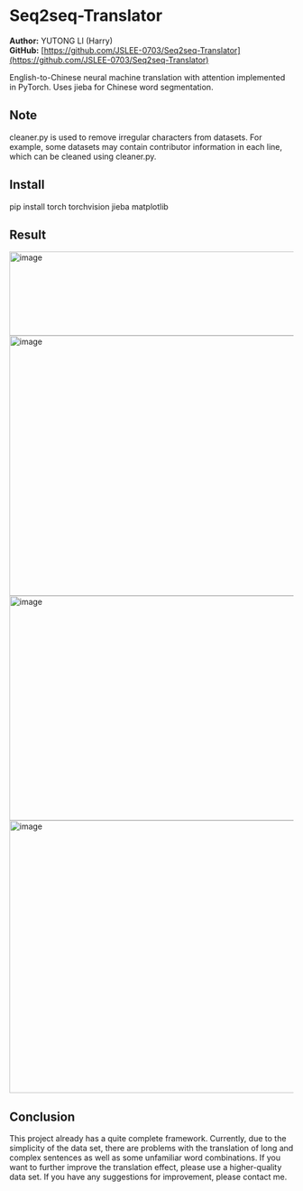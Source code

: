 # Seq2seq-Translator

**Author:** YUTONG LI (Harry)  
**GitHub:** [https://github.com/JSLEE-0703/Seq2seq-Translator](https://github.com/JSLEE-0703/Seq2seq-Translator)

English-to-Chinese neural machine translation with attention implemented in PyTorch. Uses jieba for Chinese word segmentation.
## Note
cleaner.py is used to remove irregular characters from datasets. For example, some datasets may contain contributor information in each line, which can be cleaned using cleaner.py.

## Install
pip install torch torchvision jieba matplotlib

## Result
<img width="1696" height="149" alt="image" src="https://github.com/user-attachments/assets/a74b61f5-4959-4e58-a00d-fa0d3b4528d1" />
<img width="540" height="461" alt="image" src="https://github.com/user-attachments/assets/65f46882-0d10-4e78-8b68-0b91a7d28afb" />
<img width="1518" height="398" alt="image" src="https://github.com/user-attachments/assets/0410887a-09b0-440a-a696-690f6feec500" />
<img width="540" height="483" alt="image" src="https://github.com/user-attachments/assets/e23bf6e0-6d92-4917-9bc3-b09298babbf1" />

## Conclusion
This project already has a quite complete framework. Currently, due to the simplicity of the data set, there are problems with the translation of long and complex sentences as well as some unfamiliar word combinations. If you want to further improve the translation effect, please use a higher-quality data set. If you have any suggestions for improvement, please contact me.



